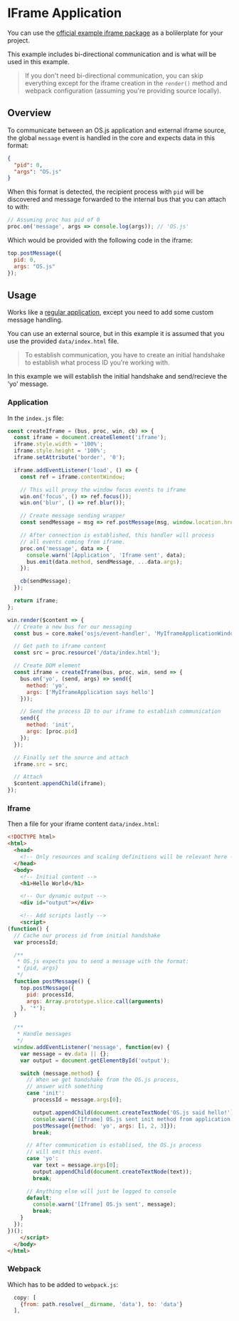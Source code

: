 # IFrame Application

You can use the [official example iframe package](https://github.com/os-js/osjs-example-iframe-application) as a bolilerplate for your project.

This example includes bi-directional communication and is what will be used in this example.

> If you don't need bi-directional communication, you can skip everything except for the iframe creation in the `render()` method and webpack configuration (assuming you're providing source locally).

## Overview

To communicate between an OS.js application and external iframe source, the global `message` event is handled in the core and expects data in this format:

```json
{
  "pid": 0,
  "args": "OS.js"
}
```

When this format is detected, the recipient process with `pid` will be discovered and message forwarded to the internal bus that you can attach to with:

```javascript
// Assuming proc has pid of 0
proc.on('message', args => console.log(args)); // 'OS.js'
```

Which would be provided with the following code in the iframe:

```javascript
top.postMessage({
  pid: 0,
  args: "OS.js"
});
```

## Usage

Works like a [regular application](tutorial/application/README.md), except you need to add some custom message handling.

You can use an external source, but in this example it is assumed that you use the provided `data/index.html` file.

> To establish communication, you have to create an initial handshake to establish what process ID you're working with.

In this example we will establish the initial handshake and send/recieve the 'yo' message.

### Application

In the `index.js` file:

```javascript
const createIframe = (bus, proc, win, cb) => {
  const iframe = document.createElement('iframe');
  iframe.style.width = '100%';
  iframe.style.height = '100%';
  iframe.setAttribute('border', '0');

  iframe.addEventListener('load', () => {
    const ref = iframe.contentWindow;

    // This will proxy the window focus events to iframe
    win.on('focus', () => ref.focus());
    win.on('blur', () => ref.blur());

    // Create message sending wrapper
    const sendMessage = msg => ref.postMessage(msg, window.location.href);

    // After connection is established, this handler will process
    // all events coming from iframe.
    proc.on('message', data => {
      console.warn('[Application', 'Iframe sent', data);
      bus.emit(data.method, sendMessage, ...data.args);
    });

    cb(sendMessage);
  });

  return iframe;
};

win.render($content => {
  // Create a new bus for our messaging
  const bus = core.make('osjs/event-handler', 'MyIframeApplicationWindow');

  // Get path to iframe content
  const src = proc.resource('/data/index.html');

  // Create DOM element
  const iframe = createIframe(bus, proc, win, send => {
    bus.on('yo', (send, args) => send({
      method: 'yo',
      args: ['MyIframeApplication says hello']
    }));

    // Send the process ID to our iframe to establish communication
    send({
      method: 'init',
      args: [proc.pid]
    });
  });

  // Finally set the source and attach
  iframe.src = src;

  // Attach
  $content.appendChild(iframe);
});
```

### Iframe

Then a file for your iframe content `data/index.html`:

```html
<!DOCTYPE html>
<html>
  <head>
    <!-- Only resources and scaling definitions will be relevant here -->
  </head>
  <body>
    <!-- Initial content -->
    <h1>Hello World</h1>

    <!-- Our dynamic output -->
    <div id="output"></div>

    <!-- Add scripts lastly -->
    <script>
(function() {
  // Cache our process id from initial handshake
  var processId;

  /**
   * OS.js expects you to send a message with the format:
   * {pid, args}
   */
  function postMessage() {
    top.postMessage({
      pid: processId,
      args: Array.prototype.slice.call(arguments)
    }, '*');
  }

  /**
   * Handle messages
   */
  window.addEventListener('message', function(ev) {
    var message = ev.data || {};
    var output = document.getElementById('output');

    switch (message.method) {
      // When we get handshake from the OS.js process,
      // answer with something
      case 'init':
        processId = message.args[0];

        output.appendChild(document.createTextNode('OS.js said hello!'));
        console.warn('[Iframe] OS.js sent init method from application', message.args, processId);
        postMessage({method: 'yo', args: [1, 2, 3]});
        break;

      // After communication is establised, the OS.js process
      // will emit this event.
      case 'yo':
        var text = message.args[0];
        output.appendChild(document.createTextNode(text));
        break;

      // Anything else will just be logged to console
      default:
        console.warn('[Iframe] OS.js sent', message);
        break;
    }
  });
})();
    </script>
  </body>
</html>
```

### Webpack

Which has to be added to  `webpack.js`:

```javascript
  copy: [
    {from: path.resolve(__dirname, 'data'), to: 'data'}
  ],
```
